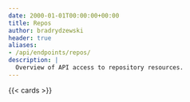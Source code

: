 ```yaml
---
date: 2000-01-01T00:00:00+00:00
title: Repos
author: bradrydzewski
header: true
aliases:
- /api/endpoints/repos/
description: |
  Overview of API access to repository resources.
---
```


{{< cards >}}
